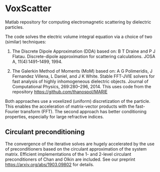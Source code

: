 # VoxScatter

Matlab repository for computing electromagnetic scattering by dielectric particles.

The code solves the electric volume integral equation via a choice of two (similar) techniques:

1. The Discrete Dipole Approximation (DDA) based on: 
B T Draine and P J Flatau. Discrete-dipole approximation for scattering calculations. JOSA A, 11(4):1491–1499, 1994.

2. The Galerkin Method of Moments (MoM) based on:
A G Polimeridis, J Fernandez Villena, L Daniel, and J K White. Stable FFT-JVIE solvers for fast analysis of highly
inhomogeneous dielectric objects. Journal of Computational Physics, 269:280–296, 2014. This uses code from the
repository https://github.com/thanospol/MARIE

Both approaches use a voxelized (uniform) discretization of the particle. This enables the acceleration of 
matrix-vector products with the fast-Fourier transform (FFT). The second approach has better conditioning properties, especially for large refractive indices.

## Circulant preconditioning

The convergence of the iterative solves are hugely accelerated by the use of preconditioners based on the circulant 
approximation of the system matrix. Efficient implementations of the 1- and 2-level circulant preconditioners of 
Chan and Olkin are included. See our preprint https://arxiv.org/abs/1903.09802 for details.
